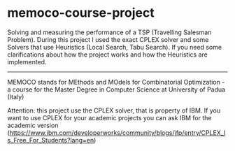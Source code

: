 # memoco-course-project

Solving and measuring the performance of a TSP (Travelling Salesman Problem).
During this project I used the exact CPLEX solver and some Solvers that use Heuristics (Local Search, Tabu Search).
If you need some clarifications about how the project works and how the Heuristics are implemented.


__________________________________________________________

MEMOCO stands for MEthods and MOdels for Combinatorial Optimization - a course for the Master Degree in Computer Science at University of Padua (Italy)

Attention: this project use the CPLEX solver, that is property of IBM. If you want to use CPLEX for your academic projects you can ask IBM for the academic version (https://www.ibm.com/developerworks/community/blogs/jfp/entry/CPLEX_Is_Free_For_Students?lang=en)

